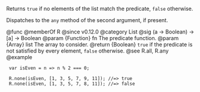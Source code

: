 Returns `true` if no elements of the list match the predicate, `false`
otherwise.

Dispatches to the `any` method of the second argument, if present.

@func
@memberOf R
@since v0.12.0
@category List
@sig (a -> Boolean) -> [a] -> Boolean
@param {Function} fn The predicate function.
@param {Array} list The array to consider.
@return {Boolean} `true` if the predicate is not satisfied by every element, `false` otherwise.
@see R.all, R.any
@example

     var isEven = n => n % 2 === 0;

     R.none(isEven, [1, 3, 5, 7, 9, 11]); //=> true
     R.none(isEven, [1, 3, 5, 7, 8, 11]); //=> false
